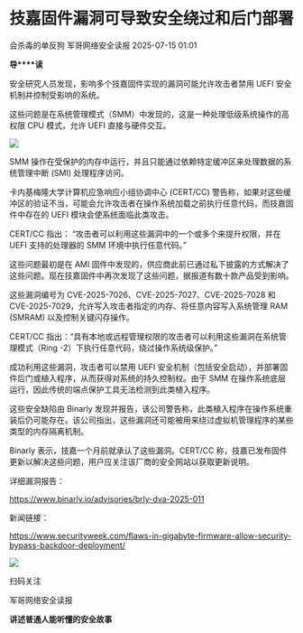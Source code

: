 #  技嘉固件漏洞可导致安全绕过和后门部署  
会杀毒的单反狗  军哥网络安全读报   2025-07-15 01:01  
  
**导****读**  
  
  
  
安全研究人员发现，影响多个技嘉固件实现的漏洞可能允许攻击者禁用 UEFI 安全机制并控制受影响的系统。  
  
  
这些问题是在系统管理模式（SMM）中发现的，这是一种处理低级系统操作的高权限 CPU 模式，允许 UEFI 直接与硬件交互。  
  
![](https://mmbiz.qpic.cn/mmbiz_png/AnRWZJZfVaF0OrLAXuWLVIZawcTXcTst1UJLAKJw9NSib79tTzKURklTKsUCuvCxJC3uZ3kYtJYcz2nGAaJ1ic8w/640?wx_fmt=png&from=appmsg "")  
  
  
SMM 操作在受保护的内存中运行，并且只能通过依赖特定缓冲区来处理数据的系统管理中断 (SMI) 处理程序访问。  
  
  
卡内基梅隆大学计算机应急响应小组协调中心 (CERT/CC) 警告称，如果对这些缓冲区的验证不当，可能会允许攻击者在操作系统加载之前执行任意代码，而技嘉固件中存在的 UEFI 模块会使系统面临此类攻击。  
  
  
CERT/CC 指出： “攻击者可以利用这些漏洞中的一个或多个来提升权限，并在 UEFI 支持的处理器的 SMM 环境中执行任意代码。”  
  
  
这些问题最初是在 AMI 固件中发现的，供应商此前已通过私下披露的方式解决了这些问题。现在技嘉固件中再次发现了这些问题，据报道有数十款产品受到影响。  
  
  
这些漏洞编号为 CVE-2025-7026、CVE-2025-7027、CVE-2025-7028 和 CVE-2025-7029，允许写入攻击者指定的内存、将任意内容写入系统管理 RAM (SMRAM) 以及控制关键闪存操作。  
  
  
CERT/CC 指出：“具有本地或远程管理权限的攻击者可以利用这些漏洞在系统管理模式（Ring -2）下执行任意代码，绕过操作系统级保护。”  
  
  
成功利用这些漏洞，攻击者可以禁用 UEFI 安全机制（包括安全启动），并部署固件后门或植入程序，从而获得对系统的持久控制权。由于 SMM 在操作系统底层运行，因此传统的端点保护工具无法检测到此类植入程序。  
  
  
这些安全缺陷由 Binarly 发现并报告，该公司警告称，此类植入程序在操作系统重装后仍可能存在。该公司指出，这些漏洞还可能被用来绕过虚拟机管理程序的某些类型的内存隔离机制。  
  
  
Binarly 表示，技嘉一个月前就承认了这些漏洞。CERT/CC 称，技嘉已发布固件更新以解决这些问题，用户应关注该厂商的安全网站以获取更新说明。  
  
  
详细漏洞报告：  
  
https://www.binarly.io/advisories/brly-dva-2025-011  
  
  
新闻链接：  
  
https://www.securityweek.com/flaws-in-gigabyte-firmware-allow-security-bypass-backdoor-deployment/  
  
![](https://mmbiz.qpic.cn/mmbiz_jpg/AnRWZJZfVaGC3gsJClsh4Fia0icylyBEnBywibdbkrLLzmpibfdnf5wNYzEUq2GpzfedMKUjlLJQ4uwxAFWLzHhPFQ/640?wx_fmt=jpeg "")  
  
扫码关注  
  
军哥网络安全读报  
  
**讲述普通人能听懂的安全故事**  
  
  
